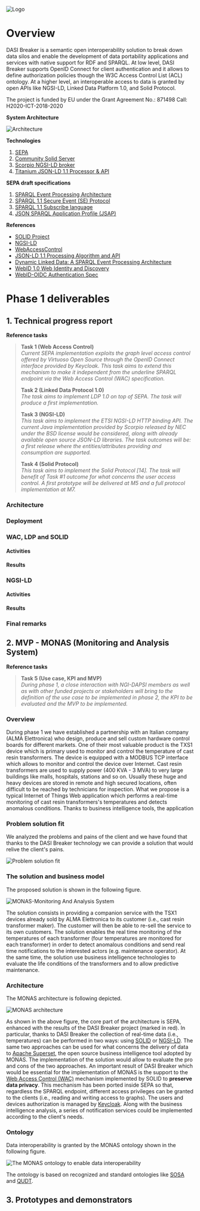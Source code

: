 ![Logo](imgs/dasi_breaker_full.png)
# Overview

DASI Breaker is a semantic open interoperability solution to break down data silos and enable the development of data portability applications and services with native support for RDF and SPARQL. At low level, DASI Breaker supports OpenID Connect for client authentication and it allows to define authorization policies though the W3C Access Control List (ACL) ontology. At a higher level, an interoperable access to data is granted by open APIs like NGSI-LD, Linked Data Platform 1.0, and Solid Protocol.

The project is funded by EU under the Grant Agreement No.: 871498 Call: H2020-ICT-2018-2020

**System Architecture**

![Architecture](imgs/Dasi-Breaker-architecture.png)

**Technologies**
1. [SEPA](https://github.com/arces-wot/SEPA)
2. [Community Solid Server](https://github.com/solid/community-server)
3. [Scorpio NGSI-LD broker](https://github.com/ScorpioBroker/ScorpioBroker)
4. [Titanium JSON-LD 1.1 Processor & API](https://github.com/filip26/titanium-json-ld)

**SEPA draft specifications**
1. [SPARQL Event Processing Architecture](http://mml.arces.unibo.it/TR/sepa.html)
2. [SPARQL 1.1 Secure Event (SE) Protocol](http://mml.arces.unibo.it/TR/sparql11-se-protocol.html)
3. [SPARQL 1.1 Subscribe language](http://mml.arces.unibo.it/TR/sparql11-subscribe.html)
4. [JSON SPARQL Application Profile (JSAP)](http://mml.arces.unibo.it/TR/jsap.html)

**References**
* [SOLID Project](https://solidproject.org/)
* [NGSI-LD](https://www.etsi.org/deliver/etsi_gs/CIM/001_099/009/01.01.01_60/gs_CIM009v010101p.pdf)
* [WebAccessControl](https://solid.github.io/web-access-control-spec/)
* [JSON-LD 1.1 Processing Algorithm and API](https://www.w3.org/TR/json-ld11-api/)
* [Dynamic Linked Data: A SPARQL Event Processing Architecture](https://www.mdpi.com/284396)
* [WebID 1.0 Web Identity and Discovery](https://dvcs.w3.org/hg/WebID/raw-file/tip/spec/identity-respec.html)
* [WebID-OIDC Authentication Spec](https://github.com/solid/webid-oidc-spec)

# Phase 1 deliverables
## 1. Technical progress report
**Reference tasks**
> **Task 1 (Web Access Control)**<br>*Current SEPA implementation exploits the graph level access control offered by Virtuoso Open Source through the OpenID Connect interface provided by Keycloak. This task aims to extend this mechanism to make it independent from the underline SPARQL endpoint via the Web Access Control (WAC) specification.*
>
> **Task 2 (Linked Data Protocol 1.0)**<br>*The task aims to implement LDP 1.0 on top of SEPA. The task will produce a first implementation.*
>
> **Task 3 (NGSI-LD)**<br>*This task aims to implement the ETSI NGSI-LD HTTP binding API. The current Java implementation provided by Scorpio released by NEC under the BSD license would be considered, along with already available open source JSON-LD libraries. The task outcomes will be: a first release where the entities/attributes providing and consumption are supported.*
>
>**Task 4 (Solid Protocol)**<br>*This task aims to implement the Solid Protocol [14]. The task will benefit of Task #1 outcome for what concerns the user access control. A first prototype will be delivered at M5 and a full protocol implementation at M7.*

### Architecture

### Deployment

### WAC, LDP and SOLID

#### Activities

#### Results

### NGSI-LD

#### Activities

#### Results
 
### Final remarks

## 2. MVP - MONAS (Monitoring and Analysis System)
**Reference tasks**
> **Task 5 (Use case, KPI and MVP)**<br>*During phase 1, a close interaction with NGI-DAPSI members as well as with other funded projects or stakeholders will bring to the definition of the use case to be implemented in phase 2, the KPI to be evaluated and the MVP to be implemented.*

### Overview
During phase 1 we have established a partnership with an Italian company (ALMA Elettronica) who design, produce and sell custom hardware control boards for different markets. One of their most valuable product is the TXS1 device which is primary used to monitor and control the temperature of cast resin transformers. The device is equipped with a MODBUS TCP interface which allows to monitor and control the device over Internet. Cast resin transformers are used to supply power (400 KVA - 3 MVA) to very large buildings like malls, hospitals, stations and so on. Usually these huge and heavy devices are stored in remote and high secured locations, often difficult to be reached by technicians for inspection. What we propose is a typical Internet of Things Web application which performs a real-time monitoring of cast resin transformers's temperatures and detects anomalous conditions. Thanks to business intelligence tools, the application 

### Problem solution fit
We analyzed the problems and pains of the client and we have found that thanks to the DASI Breaker technology we can provide a solution that would relive the client's pains.

![Problem solution fit](imgs/mvp/Diapositiva2.png)

### The solution and business model
The proposed solution is shown in the following figure.

![MONAS-Monitoring And Analysis System](imgs/mvp/Diapositiva3.png)

The solution consists in providing a companion service with the TSX1 devices already sold by ALMA Elettronica to its customer (i.e., cast resin transformer maker). The customer will then be able to re-sell the service to its own customers. The solution enables the real time monitoring of the temperatures of each transformer (four temperatures are monitored for each transformer) in order to detect anomalous conditions and send real time notifications to the interested actors (e.g. maintenance operator). At the same time, the solution use business intelligence technologies to evaluate the life conditions of the transformers and to allow predictive maintenance.  

### Architecture
The MONAS architecture is following depicted.

![MONAS architecture](imgs/mvp/Diapositiva4.png)

As shown in the above figure, the core part of the architecture is SEPA, enhanced with the results of the DASI Breaker project (marked in red). In particular, thanks to DASI Breaker the collection of real-time data (i.e., temperatures) can be performed in two ways: using [SOLID](https://solidproject.org/) or [NGSI-LD](https://www.etsi.org/deliver/etsi_gs/CIM/001_099/009/01.01.01_60/gs_cim009v010101p.pdf). The same two approaches can be used for what concerns the delivery of data to [Apache Superset](https://superset.apache.org/), the open source business intelligence tool adopted by MONAS. The implementation of the solution would allow to evaluate the pro and cons of the two approaches. An important result of DASI Breaker which would be essential for the implementation of MONAS is the support to the [Web Access Control (WAC)](https://github.com/solid/web-access-control-spec) mechanism implemented by SOLID to **preserve data privacy**. This mechanism has been ported inside SEPA so that, regardless the SPARQL endpoint, different access privileges can be granted to the clients (i.e., reading and writing access to graphs). The users and devices authorization is managed by [Keycloak](https://www.keycloak.org/). Along with the business intelligence analysis, a series of notification services could be implemented according to the client's needs.


### Ontology
Data interoperability is granted by the MONAS ontology shown in the following figure.  

![The MONAS ontology to enable data interoperability](imgs/mvp/Diapositiva5.png)

The ontology is based on recognized and standard ontologies like [SOSA](https://www.w3.org/TR/vocab-ssn/) and [QUDT](http://www.qudt.org/2.1/catalog/qudt-catalog.html).

## 3. Prototypes and demonstrators
